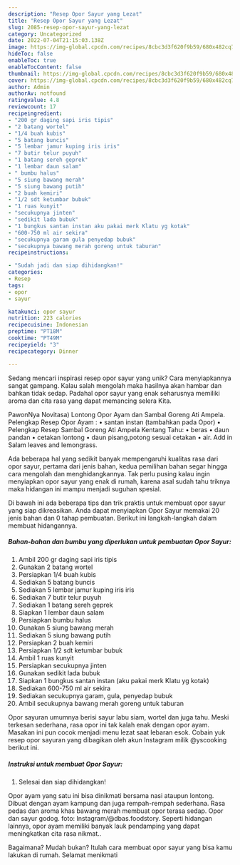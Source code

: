 ```yaml
---
description: "Resep Opor Sayur yang Lezat"
title: "Resep Opor Sayur yang Lezat"
slug: 2085-resep-opor-sayur-yang-lezat
category: Uncategorized
date: 2022-07-04T21:15:03.138Z
image: https://img-global.cpcdn.com/recipes/8cbc3d3f620f9b59/680x482cq70/opor-sayur-foto-resep-utama.jpg
hideToc: false
enableToc: true
enableTocContent: false
thumbnail: https://img-global.cpcdn.com/recipes/8cbc3d3f620f9b59/680x482cq70/opor-sayur-foto-resep-utama.jpg
cover: https://img-global.cpcdn.com/recipes/8cbc3d3f620f9b59/680x482cq70/opor-sayur-foto-resep-utama.jpg
author: Admin
authorAv: notfound
ratingvalue: 4.8
reviewcount: 17
recipeingredient:
- "200 gr daging sapi iris tipis"
- "2 batang wortel"
- "1/4 buah kubis"
- "5 batang buncis"
- "5 lembar jamur kuping iris iris"
- "7 butir telur puyuh"
- "1 batang sereh geprek"
- "1 lembar daun salam"
- " bumbu halus"
- "5 siung bawang merah"
- "5 siung bawang putih"
- "2 buah kemiri"
- "1/2 sdt ketumbar bubuk"
- "1 ruas kunyit"
- "secukupnya jinten"
- "sedikit lada bubuk"
- "1 bungkus santan instan aku pakai merk Klatu yg kotak"
- "600-750 ml air sekira"
- "secukupnya garam gula penyedap bubuk"
- "secukupnya bawang merah goreng untuk taburan"
recipeinstructions:

- "Sudah jadi dan siap dihidangkan!"
categories:
- Resep
tags:
- opor
- sayur

katakunci: opor sayur 
nutrition: 223 calories
recipecuisine: Indonesian
preptime: "PT18M"
cooktime: "PT49M"
recipeyield: "3"
recipecategory: Dinner

---
```





Sedang mencari inspirasi resep opor sayur yang unik? Cara menyiapkannya sangat gampang. Kalau salah mengolah maka hasilnya akan hambar dan bahkan tidak sedap. Padahal opor sayur yang enak seharusnya memiliki aroma dan cita rasa yang dapat memancing selera Kita.





PawonNya Novitasa) Lontong Opor Ayam dan Sambal Goreng Ati Ampela. Pelengkap Resep Opor Ayam : • santan instan (tambahkan pada Opor) • Pelengkap Resep Sambal Goreng Ati Ampela Kentang Tahu: • beras • daun pandan • cetakan lontong • daun pisang,potong sesuai cetakan • air. Add in Salam leaves and lemongrass.

Ada beberapa hal yang sedikit banyak mempengaruhi kualitas rasa dari opor sayur, pertama dari jenis bahan, kedua pemilihan bahan segar hingga cara mengolah dan menghidangkannya. Tak perlu pusing kalau ingin menyiapkan opor sayur yang enak di rumah, karena asal sudah tahu triknya maka hidangan ini mampu menjadi suguhan spesial.






Di bawah ini ada beberapa tips dan trik praktis untuk membuat opor sayur yang siap dikreasikan. Anda dapat menyiapkan Opor Sayur memakai 20 jenis bahan dan 0 tahap pembuatan. Berikut ini langkah-langkah dalam membuat hidangannya.

<!--inarticleads1-->

##### Bahan-bahan dan bumbu yang diperlukan untuk pembuatan Opor Sayur:

1. Ambil 200 gr daging sapi iris tipis
1. Gunakan 2 batang wortel
1. Persiapkan 1/4 buah kubis
1. Sediakan 5 batang buncis
1. Sediakan 5 lembar jamur kuping iris iris
1. Sediakan 7 butir telur puyuh
1. Sediakan 1 batang sereh geprek
1. Siapkan 1 lembar daun salam
1. Persiapkan  bumbu halus
1. Gunakan 5 siung bawang merah
1. Sediakan 5 siung bawang putih
1. Persiapkan 2 buah kemiri
1. Persiapkan 1/2 sdt ketumbar bubuk
1. Ambil 1 ruas kunyit
1. Persiapkan secukupnya jinten
1. Gunakan sedikit lada bubuk
1. Siapkan 1 bungkus santan instan (aku pakai merk Klatu yg kotak)
1. Sediakan 600-750 ml air sekira
1. Sediakan secukupnya garam, gula, penyedap bubuk
1. Ambil secukupnya bawang merah goreng untuk taburan


Opor sayuran umumnya berisi sayur labu siam, wortel dan juga tahu. Meski terkesan sederhana, rasa opor ini tak kalah enak dengan opor ayam. Masakan ini pun cocok menjadi menu lezat saat lebaran esok. Cobain yuk resep opor sayuran yang dibagikan oleh akun Instagram milik @yscooking berikut ini. 

<!--inarticleads2-->

##### Instruksi untuk membuat Opor Sayur:


1. Selesai dan siap dihidangkan!

Opor ayam yang satu ini bisa dinikmati bersama nasi ataupun lontong. Dibuat dengan ayam kampung dan juga rempah-rempah sederhana. Rasa pedas dan aroma khas bawang merah membuat opor terasa sedap. Opor dan sayur godog. foto: Instagram/@dbas.foodstory. Seperti hidangan lainnya, opor ayam memiliki banyak lauk pendamping yang dapat meningkatkan cita rasa nikmat.. 

Bagaimana? Mudah bukan? Itulah cara membuat opor sayur yang bisa kamu lakukan di rumah. Selamat menikmati
